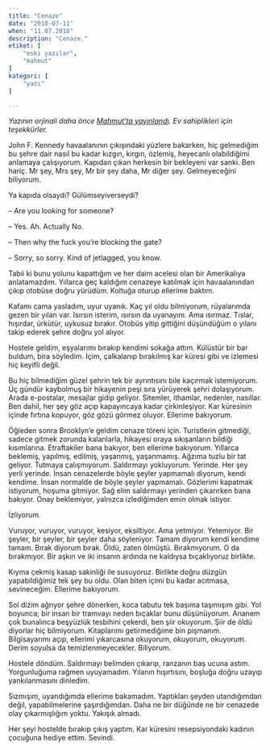 ```yaml
---
title: "Cenaze"
date: "2018-07-11"
when: "11.07.2018"
description: "Cenaze."
etiket: [
    "eski yazılar",
    "mahmut"
]
kategori: [
    "yazı"
]

---
```


*Yazının orjinali daha önce [Mahmut'ta yayınlandı](https://themahmut.com/2018/07/11/cenaze/). Ev sahiplikleri için teşekkürler.*

John F. Kennedy havaalanının çıkışındaki yüzlere bakarken, hiç gelmediğim bu şehre dair nasıl bu kadar kızgın, kırgın, özlemiş, heyecanlı olabildiğimi anlamaya çalışıyorum. Kapıdan çıkan herkesin bir bekleyeni var sanki. Ben hariç. Mr şey, Mrs şey, Mr bir şey daha, Mr diğer şey. Gelmeyeceğini biliyorum.

<!--more-->

Ya kapıda olsaydı? Gülümseyiverseydi?

– Are you looking for someone?

– Yes. Ah. Actually No.

– Then why the fuck you’re blocking the gate?

– Sorry, so sorry. Kind of jetlagged, you know.

Tabii ki bunu yolunu kapattığım ve her daim acelesi olan bir Amerikalıya anlatamazdım. Yıllarca geç kaldığım cenazeye katılmak için havaalanından çıkıp otobüse doğru yürüdüm. Koltuğa oturup ellerime baktım.

Kafamı cama yasladım, uyur uyanık. Kaç yıl oldu bilmiyorum, rüyalarımda gezen bir yılan var. Isırsın isterim, ısırsın da uyanayım. Ama ısırmaz. Tıslar, hışırdar, ürkütür, uykusuz bırakır. Otobüs yitip gittiğini düşündüğüm o yılanı takip ederek şehre doğru yol alıyor.

Hostele geldim, eşyalarımı bırakıp kendimi sokağa attım. Külüstür bir bar buldum, bira söyledim. İçim, çalkalanıp bırakılmış kar küresi gibi ve izlemesi hiç keyifli değil.

Bu hiç bilmediğim güzel şehrin tek bir ayrıntısını bile kaçırmak istemiyorum. Üç gündür kaybolmuş bir hikayenin peşi sıra yürüyerek şehri dolaşıyorum. Arada e-postalar, mesajlar gidip geliyor. Sitemler, ithamlar, nedenler, nasıllar. Ben dahil, her şey göz açıp kapayıncaya kadar çirkinleşiyor. Kar küresinin içinde fırtına kopuyor, göz gözü görmez oluyor. Ellerime bakıyorum.

Öğleden sonra Brooklyn’e geldim cenaze töreni için. Turistlerin gitmediği, sadece gitmek zorunda kalanlarla, hikayesi oraya sıkışanların bildiği kısımlarına. Etraftakiler bana bakıyor, ben ellerime bakıyorum. Yıllarca beklemiş, yapılmış, edilmiş, yaşanmış, yaşanmamış. Ağzıma tuzlu bir tat geliyor. Tutmaya çalışmıyorum. Saldırmayı yokluyorum. Yerinde. Her şey yerli yerinde. İnsan cenazelerde böyle şeyler yapmamalı diyorum, kendi kendime. İnsan normalde de böyle şeyler yapmamalı. Gözlerimi kapatmak istiyorum, hoşuma gitmiyor. Sağ elim saldırmayı yerinden çıkarırken bana bakıyor. Onay beklemiyor, yalnızca izlediğimden emin olmak istiyor.

İzliyorum.

Vuruyor, vuruyor, vuruyor, kesiyor, eksiltiyor. Ama yetmiyor. Yetemiyor. Bir şeyler, bir şeyler, bir şeyler daha söyleniyor. Tamam diyorum kendi kendime tamam. Bırak diyorum bırak. Öldü, zaten ölmüştü. Bırakmıyorum. O da bırakmıyor. Bir aşkın ve iki insanın ardında ne kaldıysa bıçaklıyoruz birlikte.

Kıyma çekmiş kasap sakinliği ile susuyoruz. Birlikte doğru düzgün yapabildiğimiz tek şey bu oldu. Olan biten içimi bu kadar acıtmasa, sevineceğim. Ellerime bakıyorum.

Sol dizim ağrıyor şehre dönerken, koca tabutu tek başıma taşımışım gibi. Yol boyunca; bir insan bir tramvayı neden bıçaklar bunu düşünüyorum. Ananem çok bunalınca beşyüzlük tesbihini çekerdi, ben şiir okuyorum. Şiir de öldü diyorlar hiç bilmiyorum. Kitaplarımı getirmediğime bin pişmanım. Bilgisayarımı açıp, ellerimi yıkarcasına okuyorum, okuyorum, okuyorum. Derim soyulsa da temizlenmeyecekler. Biliyorum.

Hostele döndüm. Saldırmayı belimden çıkarıp, ranzanın baş ucuna astım. Yorgunluğuma rağmen uyuyamadım. Yılanın hışırtısını, boşluğa doğru uzayıp yankılanmasını dinledim.

Sızmışım, uyandığımda ellerime bakamadım. Yaptıkları şeyden utandığımdan değil, yapabilmelerine şaşırdığımdan. Daha ne bir düğünde ne bir cenazede olay çıkarmışlığım yoktu. Yakışık almadı.

Her şeyi hostelde bırakıp çıkış yaptım. Kar küresini resepsiyondaki kadının çocuğuna hediye ettim. Sevindi.